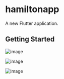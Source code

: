 # hamiltonapp

A new Flutter application.

## Getting Started 


![image](https://user-images.githubusercontent.com/5441882/100285047-3ae05880-2f81-11eb-9b46-d215a2bd1a6f.png)

![image](https://user-images.githubusercontent.com/5441882/100287603-ff945880-2f85-11eb-97bd-f65f5e733c41.png)

![image](https://user-images.githubusercontent.com/5441882/100288475-cceb5f80-2f87-11eb-9a9a-7ab443ce3f75.png)


